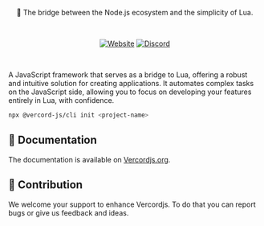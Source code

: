 <p align=center>🌉 The bridge between the Node.js ecosystem and the simplicity of Lua.</p>

<br />

<p align=center>
  <a href="https://vercordjs.org/"><img src="https://img.shields.io/badge/Vercordjs%20-18181B?logo=gitbook&logoColor=CAAC5B" alt="Website"></a>
  <a href="https://discord.gg/yHmwhNWaQj"><img src="https://img.shields.io/badge/Vercordjs%20Discord-18181B?logo=discord&logoColor=CAAC5B" alt="Discord"></a>
</p>

<br />

A JavaScript framework that serves as a bridge to Lua, offering a robust and intuitive solution for creating applications. It automates complex tasks on the JavaScript side, allowing you to focus on developing your features entirely in Lua, with confidence.

```bash
npx @vercord-js/cli init <project-name>
```

## 📖 Documentation

The documentation is available on [Vercordjs.org](https://vercordjs.org/).

## 🤝 Contribution

We welcome your support to enhance Vercordjs. To do that you can report bugs or give us feedback and ideas.
